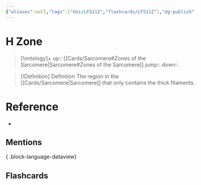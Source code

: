 ```yaml
---
{"aliases":null,"tags":["Uni/LFS112","flashcards/LFS112"],"dg-publish":true,"permalink":"/cards/h-zone/","dgPassFrontmatter":true}
---
```


# H Zone

> [!ontology]+
> up:: [[Cards/Sarcomere#Zones of the Sarcomere\|Sarcomere#Zones of the Sarcomere]]
> jump:: 
> down:: 

> [!Definition] Definition
> The region in the [[Cards/Sarcomere\|Sarcomere]] that only contains the thick filaments.

# Reference
- 

## Mentions

{ .block-language-dataview}

## Flashcards
